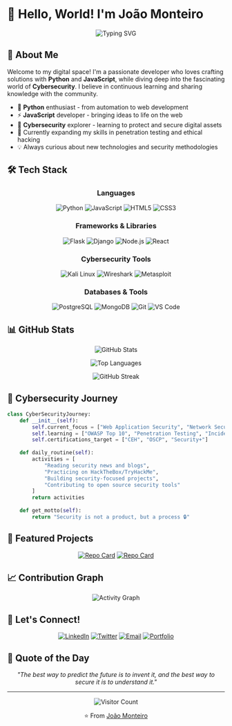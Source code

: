 # 👋 Hello, World! I'm João Monteiro

<div align="center">
  
![Typing SVG](https://readme-typing-svg.herokuapp.com?font=Fira+Code&size=22&pause=1000&color=36BCF7&center=true&vCenter=true&width=435&lines=Python+Developer;JavaScript+Enthusiast;Cybersecurity+Explorer;Always+Learning+Something+New)

</div>

## 🚀 About Me

Welcome to my digital space! I'm a passionate developer who loves crafting solutions with **Python** and **JavaScript**, while diving deep into the fascinating world of **Cybersecurity**. I believe in continuous learning and sharing knowledge with the community.

- 🐍 **Python** enthusiast - from automation to web development
- ⚡ **JavaScript** developer - bringing ideas to life on the web
- 🔐 **Cybersecurity** explorer - learning to protect and secure digital assets
- 🌱 Currently expanding my skills in penetration testing and ethical hacking
- 💡 Always curious about new technologies and security methodologies

## 🛠️ Tech Stack

<div align="center">

### Languages
![Python](https://img.shields.io/badge/Python-3776AB?style=for-the-badge&logo=python&logoColor=white)
![JavaScript](https://img.shields.io/badge/JavaScript-F7DF1E?style=for-the-badge&logo=javascript&logoColor=black)
![HTML5](https://img.shields.io/badge/HTML5-E34F26?style=for-the-badge&logo=html5&logoColor=white)
![CSS3](https://img.shields.io/badge/CSS3-1572B6?style=for-the-badge&logo=css3&logoColor=white)

### Frameworks & Libraries
![Flask](https://img.shields.io/badge/Flask-000000?style=for-the-badge&logo=flask&logoColor=white)
![Django](https://img.shields.io/badge/Django-092E20?style=for-the-badge&logo=django&logoColor=white)
![Node.js](https://img.shields.io/badge/Node.js-43853D?style=for-the-badge&logo=node.js&logoColor=white)
![React](https://img.shields.io/badge/React-20232A?style=for-the-badge&logo=react&logoColor=61DAFB)

### Cybersecurity Tools
![Kali Linux](https://img.shields.io/badge/Kali_Linux-557C94?style=for-the-badge&logo=kali-linux&logoColor=white)
![Wireshark](https://img.shields.io/badge/Wireshark-1679A7?style=for-the-badge&logo=wireshark&logoColor=white)
![Metasploit](https://img.shields.io/badge/Metasploit-2596CD?style=for-the-badge&logo=metasploit&logoColor=white)

### Databases & Tools
![PostgreSQL](https://img.shields.io/badge/PostgreSQL-316192?style=for-the-badge&logo=postgresql&logoColor=white)
![MongoDB](https://img.shields.io/badge/MongoDB-4EA94B?style=for-the-badge&logo=mongodb&logoColor=white)
![Git](https://img.shields.io/badge/Git-F05032?style=for-the-badge&logo=git&logoColor=white)
![VS Code](https://img.shields.io/badge/VS_Code-007ACC?style=for-the-badge&logo=visual-studio-code&logoColor=white)

</div>

## 📊 GitHub Stats

<div align="center">
  
![GitHub Stats](https://github-readme-stats.vercel.app/api?username=jotamonteiro&show_icons=true&theme=radical)

![Top Languages](https://github-readme-stats.vercel.app/api/top-langs/?username=jotamonteiro&layout=compact&theme=radical)

![GitHub Streak](https://github-readme-streak-stats.herokuapp.com/?user=jotamonteiro&theme=radical)

</div>

## 🔐 Cybersecurity Journey

```python
class CyberSecurityJourney:
    def __init__(self):
        self.current_focus = ["Web Application Security", "Network Security", "Ethical Hacking"]
        self.learning = ["OWASP Top 10", "Penetration Testing", "Incident Response"]
        self.certifications_target = ["CEH", "OSCP", "Security+"]
    
    def daily_routine(self):
        activities = [
            "Reading security news and blogs",
            "Practicing on HackTheBox/TryHackMe",
            "Building security-focused projects",
            "Contributing to open source security tools"
        ]
        return activities
    
    def get_motto(self):
        return "Security is not a product, but a process 🔒"
```

## 🌟 Featured Projects

<div align="center">

[![Repo Card](https://github-readme-stats.vercel.app/api/pin/?username=jotamonteiro&repo=REPO_NAME&theme=radical)](https://github.com/jotamonteiro/projeto_luxo)
[![Repo Card](https://github-readme-stats.vercel.app/api/pin/?username=jotamonteiro&repo=REPO_NAME&theme=radical)](https://github.com/YOUR_USERNAME/REPO_NAME)

</div>

## 📈 Contribution Graph

<div align="center">

![Activity Graph](https://github-readme-activity-graph.vercel.app/graph?username=jotamonteiro&theme=redical)

</div>

## 🤝 Let's Connect!

<div align="center">

[![LinkedIn](https://img.shields.io/badge/LinkedIn-0077B5?style=for-the-badge&logo=linkedin&logoColor=white)](www.linkedin.com/in/joaomonteirodev/)
[![Twitter](https://img.shields.io/badge/Twitter-1DA1F2?style=for-the-badge&logo=twitter&logoColor=white)](YOUR_TWITTER_URL)
[![Email](https://img.shields.io/badge/Email-D14836?style=for-the-badge&logo=gmail&logoColor=white)](mailto:joaomonteirouni@gmail.com)
[![Portfolio](https://img.shields.io/badge/Portfolio-000000?style=for-the-badge&logo=About.me&logoColor=white)](YOUR_PORTFOLIO_URL)

</div>

## 💭 Quote of the Day

<div align="center">

*"The best way to predict the future is to invent it, and the best way to secure it is to understand it."*

</div>

---

<div align="center">

![Visitor Count](https://visitor-badge.laobi.icu/badge?page_id=jotamonteiro.jotamonteiro)

⭐️ From [João Monteiro](https://github.com/jotamonteiro)

</div>

<!--
**jotamonteiro/Jotamonteiro** is a ✨ _special_ ✨ repository because its `README.md` (this file) appears on your GitHub profile.
-->

<!--
**jotamonteiro/jotamonteiro** is a ✨ _special_ ✨ repository because its `README.md` (this file) appears on your GitHub profile.

Here are some ideas to get you started:

- 🔭 I’m currently working on ...
- 🌱 I’m currently learning ...
- 👯 I’m looking to collaborate on ...
- 🤔 I’m looking for help with ...
- 💬 Ask me about ...
- 📫 How to reach me: ...
- 😄 Pronouns: ...
- ⚡ Fun fact: ...
-->
